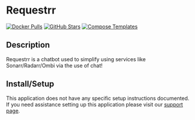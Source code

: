 # Requestrr

[![Docker Pulls](https://img.shields.io/docker/pulls/hotio/requestrr?style=flat-square&color=607D8B&label=docker%20pulls&logo=docker)](https://hub.docker.com/r/hotio/requestrr)
[![GitHub Stars](https://img.shields.io/github/stars/darkalfx/requestrr?style=flat-square&color=607D8B&label=github%20stars&logo=github)](https://github.com/darkalfx/requestrr)
[![Compose Templates](https://img.shields.io/static/v1?style=flat-square&color=607D8B&label=compose&message=templates)](https://github.com/GhostWriters/DockSTARTer/tree/master/compose/.apps/requestrr)

## Description

Requestrr is a chatbot used to simplify using services like Sonarr/Radarr/Ombi via the use of chat!

## Install/Setup

This application does not have any specific setup instructions documented. If you need assistance setting up this application please visit our [support page](https://dockstarter.com/basics/support/).
